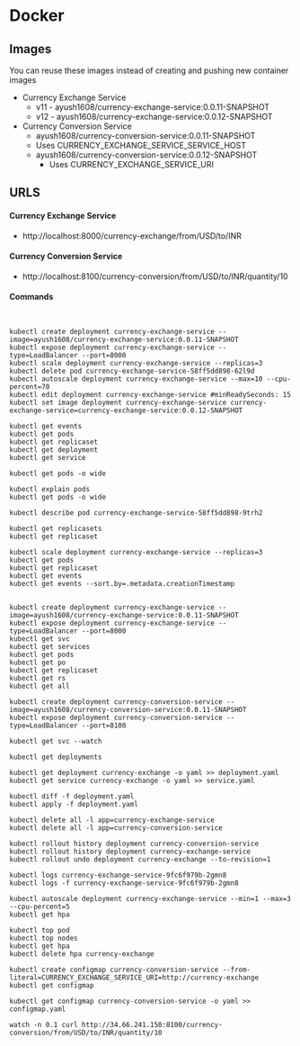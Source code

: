 # Docker

## Images

You can reuse these images instead of creating and pushing new container images

- Currency Exchange Service 
	- v11 - ayush1608/currency-exchange-service:0.0.11-SNAPSHOT
  - v12 - ayush1608/currency-exchange-service:0.0.12-SNAPSHOT
- Currency Conversion Service
	- ayush1608/currency-conversion-service:0.0.11-SNAPSHOT
    - Uses CURRENCY_EXCHANGE_SERVICE_SERVICE_HOST
  - ayush1608/currency-conversion-service:0.0.12-SNAPSHOT
    - Uses CURRENCY_EXCHANGE_SERVICE_URI

## URLS

#### Currency Exchange Service
- http://localhost:8000/currency-exchange/from/USD/to/INR

#### Currency Conversion Service
- http://localhost:8100/currency-conversion/from/USD/to/INR/quantity/10


#### Commands
```


kubectl create deployment currency-exchange-service --image=ayush1608/currency-exchange-service:0.0.11-SNAPSHOT
kubectl expose deployment currency-exchange-service --type=LoadBalancer --port=8000
kubectl scale deployment currency-exchange-service --replicas=3
kubectl delete pod currency-exchange-service-58ff5dd898-62l9d
kubectl autoscale deployment currency-exchange-service --max=10 --cpu-percent=70
kubectl edit deployment currency-exchange-service #minReadySeconds: 15
kubectl set image deployment currency-exchange-service currency-exchange-service=currency-exchange-service:0.0.12-SNAPSHOT

kubectl get events
kubectl get pods
kubectl get replicaset
kubectl get deployment
kubectl get service

kubectl get pods -o wide

kubectl explain pods
kubectl get pods -o wide

kubectl describe pod currency-exchange-service-58ff5dd898-9trh2

kubectl get replicasets
kubectl get replicaset

kubectl scale deployment currency-exchange-service --replicas=3
kubectl get pods
kubectl get replicaset
kubectl get events
kubectl get events --sort.by=.metadata.creationTimestamp


kubectl create deployment currency-exchange-service --image=ayush1608/currency-exchange-service:0.0.11-SNAPSHOT
kubectl expose deployment currency-exchange-service --type=LoadBalancer --port=8000
kubectl get svc
kubectl get services
kubectl get pods
kubectl get po
kubectl get replicaset
kubectl get rs
kubectl get all

kubectl create deployment currency-conversion-service --image=ayush1608/currency-conversion-service:0.0.11-SNAPSHOT
kubectl expose deployment currency-conversion-service --type=LoadBalancer --port=8100

kubectl get svc --watch

kubectl get deployments

kubectl get deployment currency-exchange -o yaml >> deployment.yaml 
kubectl get service currency-exchange -o yaml >> service.yaml 

kubectl diff -f deployment.yaml
kubectl apply -f deployment.yaml

kubectl delete all -l app=currency-exchange-service
kubectl delete all -l app=currency-conversion-service

kubectl rollout history deployment currency-conversion-service
kubectl rollout history deployment currency-exchange-service
kubectl rollout undo deployment currency-exchange --to-revision=1

kubectl logs currency-exchange-service-9fc6f979b-2gmn8
kubectl logs -f currency-exchange-service-9fc6f979b-2gmn8 

kubectl autoscale deployment currency-exchange-service --min=1 --max=3 --cpu-percent=5 
kubectl get hpa

kubectl top pod
kubectl top nodes
kubectl get hpa
kubectl delete hpa currency-exchange

kubectl create configmap currency-conversion-service --from-literal=CURRENCY_EXCHANGE_SERVICE_URI=http://currency-exchange
kubectl get configmap

kubectl get configmap currency-conversion-service -o yaml >> configmap.yaml

watch -n 0.1 curl http://34.66.241.150:8100/currency-conversion/from/USD/to/INR/quantity/10

```